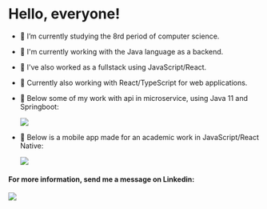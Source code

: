 

# Hello, everyone! 

- 🔭 I’m currently studying the 8rd period of computer science.
- 🤖 I'm currently working with the Java language as a backend.
- 👾 I've also worked as a fullstack using JavaScript/React.
- 👾 Currently also working with React/TypeScript for web applications.
- 🍃 Below some of my work with api in microservice, using Java 11 and Springboot:
 
     [<img src="https://img.shields.io/badge/Spring-Api-yellowgreen" />](https://github.com/Fabianaquelott/Wine-Api)
     
- 🎨 Below is a mobile app made for an academic work in JavaScript/React Native:

     [<img src="https://img.shields.io/badge/ReactNative-Mobile-9cf" />](https://github.com/Fabianaquelott/AdotaPet-Mobile)

#### For more information, send me a message on Linkedin:
[<img src="https://img.shields.io/badge/linkedin-%230077B5.svg?&style=for-the-badge&logo=linkedin&logoColor=white" />](https://www.linkedin.com/in/fabiana-quelott-900904158/)
